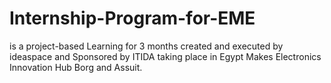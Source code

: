 # Internship-Program-for-EME
is a project-based Learning for 3 months created and executed by ideaspace and Sponsored by ITIDA taking place in Egypt Makes Electronics Innovation Hub Borg and Assuit.
